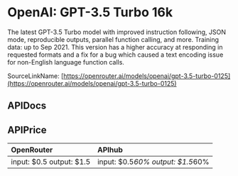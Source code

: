 # OpenAI: GPT-3.5 Turbo 16k

The latest GPT-3.5 Turbo model with improved instruction following, JSON mode, reproducible outputs, parallel function calling, and more. Training data: up to Sep 2021.
This version has a higher accuracy at responding in requested formats and a fix for a bug which caused a text encoding issue for non-English language function calls.

SourceLinkName: [https://openrouter.ai/models/openai/gpt-3.5-turbo-0125](https://openrouter.ai/models/openai/gpt-3.5-turbo-0125)

## APIDocs



## APIPrice

| OpenRouter | APIhub |
|:---|:---|
| input: $0.5 output: $1.5 | input: $0.5*60% output: $1.5*60% |
